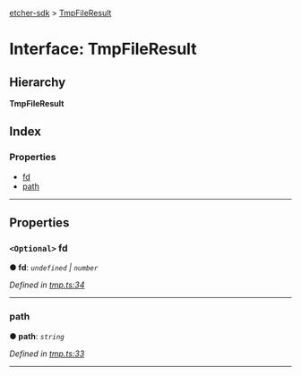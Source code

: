 [etcher-sdk](../README.md) > [TmpFileResult](../interfaces/tmpfileresult.md)

# Interface: TmpFileResult

## Hierarchy

**TmpFileResult**

## Index

### Properties

* [fd](tmpfileresult.md#fd)
* [path](tmpfileresult.md#path)

---

## Properties

<a id="fd"></a>

### `<Optional>` fd

**● fd**: *`undefined` \| `number`*

*Defined in [tmp.ts:34](https://github.com/balena-io-modules/etcher-sdk/blob/5821ce5/lib/tmp.ts#L34)*

___
<a id="path"></a>

###  path

**● path**: *`string`*

*Defined in [tmp.ts:33](https://github.com/balena-io-modules/etcher-sdk/blob/5821ce5/lib/tmp.ts#L33)*

___

